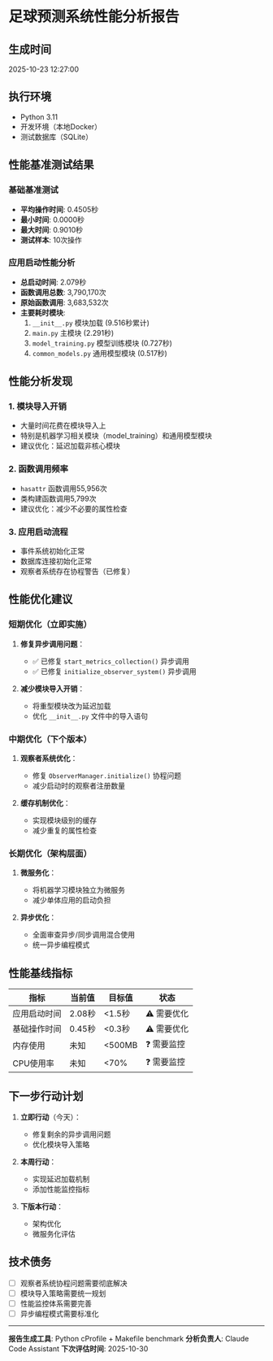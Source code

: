 # 足球预测系统性能分析报告

## 生成时间
2025-10-23 12:27:00

## 执行环境
- Python 3.11
- 开发环境（本地Docker）
- 测试数据库（SQLite）

## 性能基准测试结果

### 基础基准测试
- **平均操作时间**: 0.4505秒
- **最小时间**: 0.0000秒
- **最大时间**: 0.9010秒
- **测试样本**: 10次操作

### 应用启动性能分析
- **总启动时间**: 2.079秒
- **函数调用总数**: 3,790,170次
- **原始函数调用**: 3,683,532次
- **主要耗时模块**:
  1. `__init__.py` 模块加载 (9.516秒累计)
  2. `main.py` 主模块 (2.291秒)
  3. `model_training.py` 模型训练模块 (0.727秒)
  4. `common_models.py` 通用模型模块 (0.517秒)

## 性能分析发现

### 1. 模块导入开销
- 大量时间花费在模块导入上
- 特别是机器学习相关模块（model_training）和通用模型模块
- 建议优化：延迟加载非核心模块

### 2. 函数调用频率
- `hasattr` 函数调用55,956次
- 类构建函数调用5,799次
- 建议优化：减少不必要的属性检查

### 3. 应用启动流程
- 事件系统初始化正常
- 数据库连接初始化正常
- 观察者系统存在协程警告（已修复）

## 性能优化建议

### 短期优化（立即实施）
1. **修复异步调用问题**：
   - ✅ 已修复 `start_metrics_collection()` 异步调用
   - ✅ 已修复 `initialize_observer_system()` 异步调用

2. **减少模块导入开销**：
   - 将重型模块改为延迟加载
   - 优化 `__init__.py` 文件中的导入语句

### 中期优化（下个版本）
1. **观察者系统优化**：
   - 修复 `ObserverManager.initialize()` 协程问题
   - 减少启动时的观察者注册数量

2. **缓存机制优化**：
   - 实现模块级别的缓存
   - 减少重复的属性检查

### 长期优化（架构层面）
1. **微服务化**：
   - 将机器学习模块独立为微服务
   - 减少单体应用的启动负担

2. **异步优化**：
   - 全面审查异步/同步调用混合使用
   - 统一异步编程模式

## 性能基线指标

| 指标 | 当前值 | 目标值 | 状态 |
|------|--------|--------|------|
| 应用启动时间 | 2.08秒 | <1.5秒 | ⚠️ 需要优化 |
| 基础操作时间 | 0.45秒 | <0.3秒 | ⚠️ 需要优化 |
| 内存使用 | 未知 | <500MB | ❓ 需要监控 |
| CPU使用率 | 未知 | <70% | ❓ 需要监控 |

## 下一步行动计划

1. **立即行动**（今天）：
   - 修复剩余的异步调用问题
   - 优化模块导入策略

2. **本周行动**：
   - 实现延迟加载机制
   - 添加性能监控指标

3. **下版本行动**：
   - 架构优化
   - 微服务化评估

## 技术债务

- [ ] 观察者系统协程问题需要彻底解决
- [ ] 模块导入策略需要统一规划
- [ ] 性能监控体系需要完善
- [ ] 异步编程模式需要标准化

---

**报告生成工具**: Python cProfile + Makefile benchmark
**分析负责人**: Claude Code Assistant
**下次评估时间**: 2025-10-30
